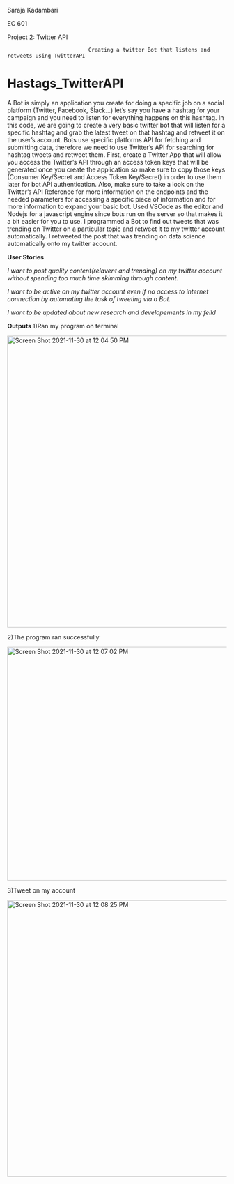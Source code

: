 Saraja Kadambari 

EC 601

Project 2: Twitter API

                              Creating a twitter Bot that listens and retweets using TwitterAPI

# Hastags_TwitterAPI
A Bot is simply an application you create for doing a specific job on a social platform (Twitter, Facebook, Slack…) let’s say you have a hashtag for your campaign and you need to listen for everything happens on this hashtag.
In this code, we are going to create a very basic twitter bot that will listen for a specific hashtag and grab the latest tweet on that hashtag and retweet it on the user’s account.
Bots use specific platforms API for fetching and submitting data, therefore we need to use Twitter’s API for searching for hashtag tweets and retweet them.
First, create a Twitter App that will allow you access the Twitter’s API through an access token keys that will be generated once you create the application so make sure to copy those keys (Consumer Key/Secret and Access Token Key/Secret) in order to use them later for bot API authentication.
Also, make sure to take a look on the Twitter’s API Reference for more information on the endpoints and the needed parameters for accessing a specific piece of information and for more information to expand your basic bot.
Used VSCode as the editor and Nodejs for a javascript engine since bots run on the server so that makes it a bit easier for you to use.
I programmed a Bot to find out tweets that was trending on Twitter on a particular topic and retweet it to my twitter account automatically. I retweeted the post that was trending on data science automatically onto my twitter account.


<B> User Stories</B>

<I>I want to post quality content(relavent and trending) on my twitter account without spending too much time skimming through content.</I>

<I>I want to be active on my twitter account even if no access to internet connection by automating the task of tweeting via a Bot.</I>

<I> I want to be updated about new research and developements in my feild </I>

<B> Outputs </B>
1)Ran my program on terminal

<img width="669" alt="Screen Shot 2021-11-30 at 12 04 50 PM" src="https://user-images.githubusercontent.com/90469291/144115032-16e08956-0ab2-4920-8ab8-8b4e12df2b32.png">

2)The program ran successfully 

<img width="536" alt="Screen Shot 2021-11-30 at 12 07 02 PM" src="https://user-images.githubusercontent.com/90469291/144115158-aac15b4c-a7cb-4fcd-a59b-ce7a700f1de7.png">

3)Tweet on my account

<img width="635" alt="Screen Shot 2021-11-30 at 12 08 25 PM" src="https://user-images.githubusercontent.com/90469291/144115244-6ce0e53c-eec2-441a-b88b-d6b68e810c66.png">







